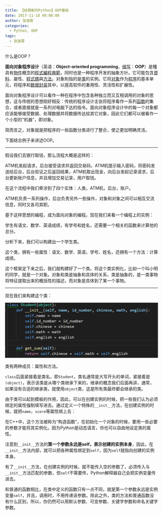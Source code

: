 ```yaml
---
title: 【给萌新的Python】OOP基础
date: 2017-11-18 00:00:00
author: 张逸霄
categories:
  - Python, OOP
tags:
  - 张逸霄
---
```


什么是OOP？

**面向对象程序设计**（英语：**Object-oriented programming**，[缩写](https://www.wikiwand.com/zh/缩写)：**OOP**）是種具有[物件](https://www.wikiwand.com/zh/对象_(计算机科学))概念的[程式編程典範](https://www.wikiwand.com/zh/编程范型)，同时也是一种程序开发的抽象方针。它可能包含[資料](https://www.wikiwand.com/zh/数据)、屬性、[程式碼](https://www.wikiwand.com/zh/源代码)與[方法](https://www.wikiwand.com/zh/方法_(電腦科學))。对象則指的是[类](https://www.wikiwand.com/zh/类_(计算机科学))的实例。它将[对象](https://www.wikiwand.com/zh/物件_(電腦科學))作为[程序](https://www.wikiwand.com/zh/程序)的基本单元，将程序和[数据](https://www.wikiwand.com/zh/数据)[封装](https://www.wikiwand.com/zh/封裝_(物件導向程式設計))其中，以提高软件的重用性、灵活性和扩展性。

<!-- More -->

面向对象程序设计可以看作一种在程序中包含各种独立而又互相调用的对象的思想，这与传统的思想刚好相反：传统的程序设计主张将程序看作一系列[函数](https://www.wikiwand.com/zh/函数)的集合，或者直接就是一系列对电脑下达的指令。面向对象程序设计中的每一个对象都应该能够接受数据、处理数据并将数据传达给其它对象，因此它们都可以被看作一个小型的“机器”，即对象。

简而言之，对象就是把程序的一些函数分类进行了整合，使之更加明确灵活。

下面结合例子来讲述OOP。

------

假设我们去银行取钱，那么流程大概是这样的：

ATM机发起请求，后台接受请求并返回交易码，ATM机提示输入密码，将密码发送给后台，后台验证之后返回结果，ATM机取出现金，向后台发起记录请求，后台更新账户信息，并且增加交易记录，用户取钱。

在这个流程中我们牵涉到了四个实体：人类，ATM机，后台，账户。

ATM机负责一系列操作，后台负责另外一些操作，对象和对象之间可以相互交流信息，同时又各司其职。

基于这样思想的编程，成为面向对象的编程。现在我们来看一个编程上的实例：

学生有语文、数学、英语成绩，有学号和姓名，还需要一个相关的函数来计算他的总分。

分析下来，我们可以构建出一个学生类。

这个类，拥有一些属性：语文、数学、英语，学号、姓名，还拥有一个方法：计算成绩。

这个框架定下来之后，我们就构建好了一个类。将这个类实例化，比如一个叫小明的同学，就是一个对象。对象和类是抽象和具体的关系，类是抽象的，是一类事物将特征提取出来的概括性的描述，而对象是具体到了某一个事物。

------

现在我们来构建这个类：

![img](【给萌新的Python】OOP基础/img_5a1052e59652c.png)

类有两种成员：属性和方法。

`class`后面紧接着是类名，即`Student`，类名通常是大写开头的单词，紧接着是`(object)`，表示该类是从哪个类继承下来的，继承的概念我们后面再讲，通常，如果没有合适的继承类，就使用`object`类，这是所有类最终都会继承的类。

由于类可以起到模板的作用，因此，可以在创建实例的时候，把一些我们认为必须绑定的属性强制填写进去。通过定义一个特殊的`__init__`方法，在创建实例的时候，就把`name`，`score`等属性绑上去：

在C++中，这个方法被称为“构造函数”，在初始化一个对象的时候，要用一些必要的参数才能将其实例化。因为Python是动态语言，你也可以自由地设定类的属性。

注意到`__init__`方法的**第一个参数永远是self，表示创建的实例本身**，因此，在`__init__`方法内部，就可以把各种属性绑定到`self`，因为`self`就指向创建的实例本身。

有了`__init__`方法，在创建实例的时候，就不能传入空的参数了，必须传入与`__init__`方法匹配的参数，但`self`不需要传，Python解释器自己会把实例变量传进去。

和普通的函数相比，在类中定义的函数只有一点不同，就是第一个参数永远是实例变量`self`，并且，调用时，不用传递该参数。除此之外，类的方法和普通函数没有什么区别，所以，你仍然可以用默认参数、可变参数、关键字参数和命名关键字参数。
